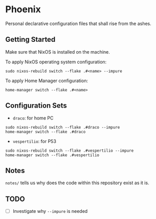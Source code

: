 # Phoenix

Personal declarative configuration files that shall rise from the ashes.

## Getting Started

Make sure that NixOS is installed on the machine.

To apply NixOS operating system configuration:

```shell
sudo nixos-rebuild switch --flake .#<name> --impure
```

To apply Home Manager configuration:

```shell
home-manager switch --flake .#<name>
```

## Configuration Sets

- `draco`: for home PC

```shell
sudo nixos-rebuild switch --flake .#draco --impure
home-manager switch --flake .#draco
```

- `vespertilio`: for P53

```shell
sudo nixos-rebuild switch --flake .#vespertilio --impure
home-manager switch --flake .#vespertilio
```

## Notes

`notes/` tells us why does the code within this repository exist as it is.

## TODO

- [ ] Investigate why `--impure` is needed

